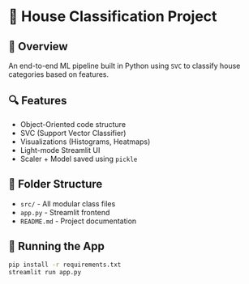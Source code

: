 # 🏡 House Classification Project

## 🧠 Overview
An end-to-end ML pipeline built in Python using `SVC` to classify house categories based on features.

## 🔍 Features
- Object-Oriented code structure
- SVC (Support Vector Classifier)
- Visualizations (Histograms, Heatmaps)
- Light-mode Streamlit UI
- Scaler + Model saved using `pickle`

## 📁 Folder Structure
- `src/` - All modular class files
- `app.py` - Streamlit frontend
- `README.md` - Project documentation

## 🚀 Running the App
```bash
pip install -r requirements.txt
streamlit run app.py
```